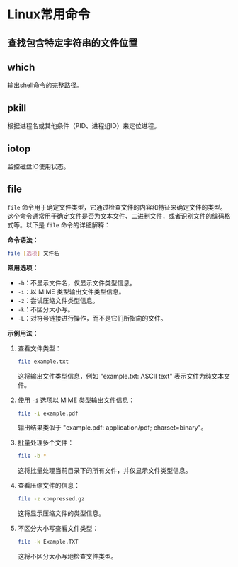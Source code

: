# Linux常用命令

## 查找包含特定字符串的文件位置

## which 
输出shell命令的完整路径。
## pkill
根据进程名或其他条件（PID、进程组ID）来定位进程。

## iotop
监控磁盘IO使用状态。

## file
`file` 命令用于确定文件类型，它通过检查文件的内容和特征来确定文件的类型。这个命令通常用于确定文件是否为文本文件、二进制文件，或者识别文件的编码格式等。以下是 `file` 命令的详细解释：

**命令语法：**
```bash
file [选项] 文件名
```

**常用选项：**
- `-b`：不显示文件名，仅显示文件类型信息。
- `-i`：以 MIME 类型输出文件类型信息。
- `-z`：尝试压缩文件类型信息。
- `-k`：不区分大小写。
- `-L`：对符号链接进行操作，而不是它们所指向的文件。

**示例用法：**

1. 查看文件类型：
   ```bash
   file example.txt
   ```

   这将输出文件类型信息，例如 "example.txt: ASCII text" 表示文件为纯文本文件。

2. 使用 `-i` 选项以 MIME 类型输出文件信息：
   ```bash
   file -i example.pdf
   ```

   输出结果类似于 "example.pdf: application/pdf; charset=binary"。

3. 批量处理多个文件：
   ```bash
   file -b *
   ```

   这将批量处理当前目录下的所有文件，并仅显示文件类型信息。

4. 查看压缩文件的信息：
   ```bash
   file -z compressed.gz
   ```

   这将显示压缩文件的类型信息。

5. 不区分大小写查看文件类型：
   ```bash
   file -k Example.TXT
   ```

   这将不区分大小写地检查文件类型。